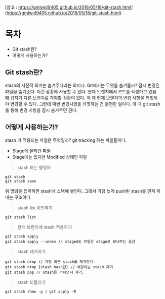 [참고 : https://gmlwjd9405.github.io/2018/05/18/git-stash.html](https://gmlwjd9405.github.io/2018/05/18/git-stash.html)

# 목차
- Git stash란? 
- 어떻게 사용하는가? 

## Git stash란? 
stash의 사전적 의미는 숨겨주다라는 의미다. Git에서는 무엇을 숨겨줄까? 잠시 변경된 파일을 숨겨준다. 이런 상황에 사용할 수 있다. 현재 브랜치에서 코드를 작성하고 있을 때 갑자기 다른 브랜치로 가야할 상황이 있다. 이 때 현재 브랜치의 변경 사항을 커밋해야 변경할 수 있다. 그런데 매번 변경사항을 커밋하는 건 불편한 일이다. 이 때 git stash를 통해 변경 사항을 잠시 숨겨주면 된다. 

## 어떻게 사용하는가? 
stash 가 적용되는 파일은 무엇일까? git tracking 하는 파일들이다. 
- Stage에 올라간 파일 
- Stage에는 없지만 Modified 상태인 파일 

> stash 하는 명령어  

```git
git stash 
git stash save 
```

위 명령을 입력하면 stash에 스택에 쌓인다. 그래서 가장 늦게 push된 stash를 먼저 꺼내는 구조이다. 

> stash list 확인하기 

```git
git stash list
```

> 현재 브랜치에 stash 적용하기

```git
git stash apply 
git stash apply --index // staged된 파일은 stage로 보내주는 옵션
```

> stash  제거하기 

```git 
git stash drop // 가장 최근 stash를 제거한다. 
git stash drop {stash hash값} // 해당하는 stash 제거
git stash pop // stash를 꺼내면서 제거.
```

> stash 되돌리기 

```git
git stash show -p | git apply -R
```

